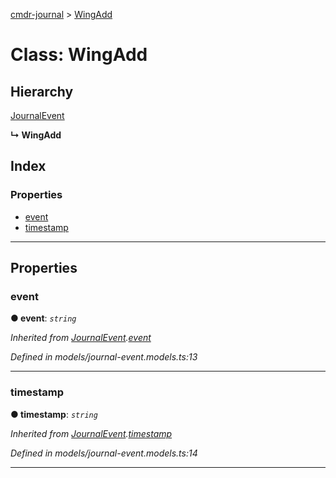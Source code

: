 [cmdr-journal](../README.md) > [WingAdd](../classes/wingadd.md)



# Class: WingAdd

## Hierarchy


 [JournalEvent](journalevent.md)

**↳ WingAdd**







## Index

### Properties

* [event](wingadd.md#event)
* [timestamp](wingadd.md#timestamp)



---
## Properties
<a id="event"></a>

###  event

**●  event**:  *`string`* 

*Inherited from [JournalEvent](journalevent.md).[event](journalevent.md#event)*

*Defined in models/journal-event.models.ts:13*





___

<a id="timestamp"></a>

###  timestamp

**●  timestamp**:  *`string`* 

*Inherited from [JournalEvent](journalevent.md).[timestamp](journalevent.md#timestamp)*

*Defined in models/journal-event.models.ts:14*





___


